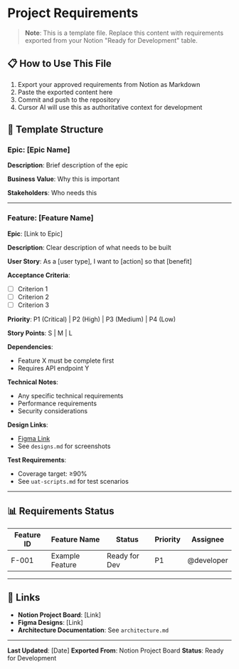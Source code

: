 # Project Requirements

> **Note**: This is a template file. Replace this content with requirements exported from your Notion "Ready for Development" table.

## 📋 How to Use This File

1. Export your approved requirements from Notion as Markdown
2. Paste the exported content here
3. Commit and push to the repository
4. Cursor AI will use this as authoritative context for development

## 📝 Template Structure

### Epic: [Epic Name]
**Description**: Brief description of the epic

**Business Value**: Why this is important

**Stakeholders**: Who needs this

---

### Feature: [Feature Name]

**Epic**: [Link to Epic]

**Description**: 
Clear description of what needs to be built

**User Story**: 
As a [user type], I want to [action] so that [benefit]

**Acceptance Criteria**:
- [ ] Criterion 1
- [ ] Criterion 2
- [ ] Criterion 3

**Priority**: P1 (Critical) | P2 (High) | P3 (Medium) | P4 (Low)

**Story Points**: S | M | L

**Dependencies**:
- Feature X must be complete first
- Requires API endpoint Y

**Technical Notes**:
- Any specific technical requirements
- Performance requirements
- Security considerations

**Design Links**:
- [Figma Link](url)
- See `designs.md` for screenshots

**Test Requirements**:
- Coverage target: ≥90%
- See `uat-scripts.md` for test scenarios

---

## 📊 Requirements Status

| Feature ID | Feature Name | Status | Priority | Assignee |
|------------|--------------|--------|----------|----------|
| F-001 | Example Feature | Ready for Dev | P1 | @developer |

---

## 🔗 Links

- **Notion Project Board**: [Link]
- **Figma Designs**: [Link]
- **Architecture Documentation**: See `architecture.md`

---

**Last Updated**: [Date]
**Exported From**: Notion Project Board
**Status**: Ready for Development

